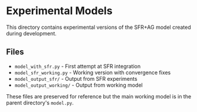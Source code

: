 # Experimental Models

This directory contains experimental versions of the SFR+AG model created during development.

## Files
- `model_with_sfr.py` - First attempt at SFR integration
- `model_sfr_working.py` - Working version with convergence fixes
- `model_output_sfr/` - Output from SFR experiments
- `model_output_working/` - Output from working model

These files are preserved for reference but the main working model is in the parent directory's `model.py`.